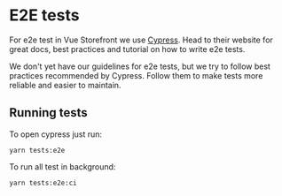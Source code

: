 # E2E tests

For e2e test in Vue Storefront we use [Cypress](https://www.cypress.io/). Head to their website for great docs, best practices and tutorial on how to write e2e tests.

We don't yet have our guidelines for e2e tests, but we try to follow best practices recommended by Cypress. Follow them to make tests more reliable and easier to maintain.

## Running tests

To open cypress just run:

`yarn tests:e2e`

To run all test in background:

`yarn tests:e2e:ci`
